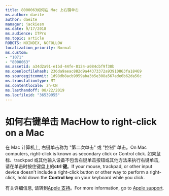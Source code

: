 ```yaml
---
title: 8000063如何在 Mac 上右键单击
ms.author: daeite
author: daeite
manager: jackiesm
ms.date: 9/17/2018
ms.audience: ITPro
ms.topic: article
ROBOTS: NOINDEX, NOFOLLOW
localization_priority: Normal
ms.custom:
- "1071"
- "8000063"
ms.assetid: a34d2a91-e1bd-44fe-8124-a084cbf9f38b
ms.openlocfilehash: 236da9aeac882d9a44373372a93910863fa18469
ms.sourcegitcommit: 1d98db8acb9959aba3b5e308a567ade6b62da56c
ms.translationtype: MT
ms.contentlocale: zh-CN
ms.lasthandoff: 08/22/2019
ms.locfileid: "36539955"
---
```

# <a name="how-to-right-click-on-a-mac"></a><span data-ttu-id="d27ff-102">如何右键单击 Mac</span><span class="sxs-lookup"><span data-stu-id="d27ff-102">How to right-click on a Mac</span></span>

<span data-ttu-id="d27ff-103">在 Mac 计算机上, 右键单击称为 "第二次单击" 或 "控制" 单击。</span><span class="sxs-lookup"><span data-stu-id="d27ff-103">On Mac computers, right-click is known as secondary click or Control click.</span></span> <span data-ttu-id="d27ff-104">如果鼠标、trackpad 或其他输入设备不包含右键单击按钮或其他方法来执行右键单击, 请在单击时按住键盘上的**ctrl 键**。</span><span class="sxs-lookup"><span data-stu-id="d27ff-104">If your mouse, trackpad, or other input device doesn't include a right-click button or other way to perform a right-click, hold down the **Control key** on your keyboard while you click.</span></span>
  
<span data-ttu-id="d27ff-105">有关详细信息, 请转到[Apple 支持](https://go.microsoft.com/fwlink/?linkid=2022220&amp;clcid=0x409)。</span><span class="sxs-lookup"><span data-stu-id="d27ff-105">For more information, go to [Apple support](https://go.microsoft.com/fwlink/?linkid=2022220&amp;clcid=0x409).</span></span>
  